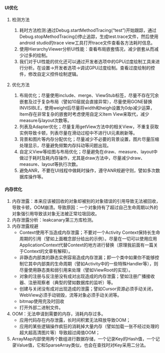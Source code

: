 #### UI优化
1. 检测方法
    1. 耗时方法检测:通过Debug.startMethodTracing(“test”)开始跟踪，通过Debug.stopMethodTracing()停止追踪，生成test.trace文件，然后使用android studio的trace view工具打开trace文件查看各方法耗时信息。
    2. 使用HierarchyViewer分析UI性能：查看布局嵌套情况，减少嵌套从而减少过多的绘制。
    3. 我们对于UI性能的优化还可以通过开发者选项中的GPU过度绘制工具来进行分析。在设置->开发者选项->调试GPU过度绘制。查看过度绘制的控件，修改自定义控件绘制逻辑。

2. 优化方法
    1. 布局优化；尽量使用include、merge、ViewStub标签，尽量不存在冗余嵌套及过于复杂布局（譬如10层就会直接异常），尽量使用GONE替换INVISIBLE，使用weight后尽量将width和heigh设置为0dp减少运算，Item存在非常复杂的嵌套时考虑使用自定义Item View来取代，减少measure与layout次数等。
    2. 列表及Adapter优化；尽量复用getView方法中的相关View，不重复获取实例导致卡顿，列表尽量在滑动过程中不进行UI元素刷新等。
    3. 背景和图片等内存分配优化；尽量减少不必要的背景设置，图片尽量压缩处理显示，尽量避免频繁内存抖动等问题出现。
    4. 自定义View等绘图与布局优化；尽量避免在draw、measure、layout中做过于耗时及耗内存操作，尤其是draw方法中，尽量减少draw、measure、layout等执行次数。
    5. 避免ANR，不要在UI线程中做耗时操作，遵守ANR规避守则，譬如多次数据库操作等。

#### 内存优化
1. 内存泄露：本来应该被回收的对象却被别的对象错误的引用导致无法被回收，导致卡顿，OOM崩溃。导致原因：一个对象持有了超过自己生命周期以外的对象强引用导致该对象无法被正常垃圾回收。
2. 内存泄露分析：leakcanary第三方库检测。
3. 内存泄露规避
    * Context使用不当造成内存泄露；不要对一个Activity Context保持长生命周期的引用（譬如上面概念部分给出的示例）。尽量在一切可以使用应用ApplicationContext代替Context的地方进行替换（原理我前面有一篇关于Context的文章有解释）。
    * 非静态内部类的静态实例容易造成内存泄漏；即一个类中如果你不能够控制它其中内部类的生命周期（譬如Activity中的一些特殊Handler等），则尽量使用静态类和弱引用来处理（譬如ViewRoot的实现）。
    * 对象的注册与反注册没有成对出现造成的内存泄露；譬如注册广播接收器、注册观察者（典型的譬如数据库的监听）等。
    * 创建与关闭没有成对出现造成的泄露；譬如Cursor资源必须手动关闭，WebView必须手动销毁，流等对象必须手动关闭等。
    * bitmap使用完及时回收
    * 打开外部二进制文件。
4. OOM：无法申请到需要的内存，消耗内存过多。
    * 应用代码存在内存泄露，长时间积累无法释放导致OOM；
    * 应用的某些逻辑操作疯狂的消耗掉大量内存（譬如加载一张不经过处理的超大超高清图片等）导致超过阈值OOM；
5. ArrayMap内部使用两个数组进行数据存储，一个记录Key的Hash值，一个记录Value值，它和SparseArray类似，也会在查找时对Key采用二分法。